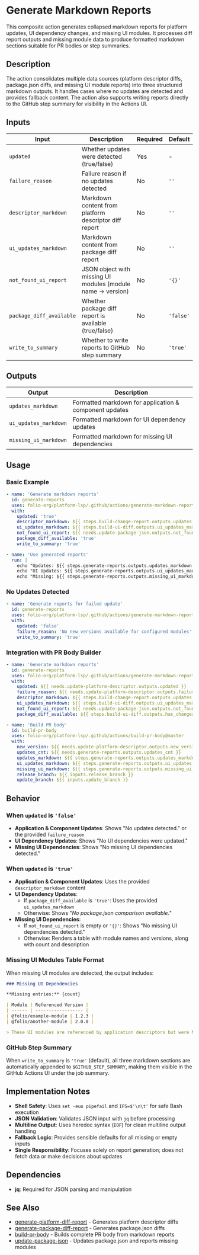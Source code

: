 # Generate Markdown Reports

This composite action generates collapsed markdown reports for platform updates, UI dependency changes, and missing UI modules. It processes diff report outputs and missing module data to produce formatted markdown sections suitable for PR bodies or step summaries.

## Description

The action consolidates multiple data sources (platform descriptor diffs, package.json diffs, and missing UI module reports) into three structured markdown outputs. It handles cases where no updates are detected and provides fallback content. The action also supports writing reports directly to the GitHub step summary for visibility in the Actions UI.

## Inputs

| Input | Description | Required | Default |
|-------|-------------|----------|---------|
| `updated` | Whether updates were detected (true/false) | Yes | - |
| `failure_reason` | Failure reason if no updates detected | No | `''` |
| `descriptor_markdown` | Markdown content from platform descriptor diff report | No | `''` |
| `ui_updates_markdown` | Markdown content from package diff report | No | `''` |
| `not_found_ui_report` | JSON object with missing UI modules (module name -> version) | No | `'{}'` |
| `package_diff_available` | Whether package diff report is available (true/false) | No | `'false'` |
| `write_to_summary` | Whether to write reports to GitHub step summary | No | `'true'` |

## Outputs

| Output | Description |
|--------|-------------|
| `updates_markdown` | Formatted markdown for application & component updates |
| `ui_updates_markdown` | Formatted markdown for UI dependency updates |
| `missing_ui_markdown` | Formatted markdown for missing UI dependencies |

## Usage

### Basic Example

```yaml
- name: 'Generate markdown reports'
  id: generate-reports
  uses: folio-org/platform-lsp/.github/actions/generate-markdown-reports@master
  with:
    updated: 'true'
    descriptor_markdown: ${{ steps.build-change-report.outputs.updates_markdown }}
    ui_updates_markdown: ${{ steps.build-ui-diff.outputs.ui_updates_markdown }}
    not_found_ui_report: ${{ needs.update-package-json.outputs.not_found_ui_report }}
    package_diff_available: 'true'
    write_to_summary: 'true'

- name: 'Use generated reports'
  run: |
    echo "Updates: ${{ steps.generate-reports.outputs.updates_markdown }}"
    echo "UI Updates: ${{ steps.generate-reports.outputs.ui_updates_markdown }}"
    echo "Missing: ${{ steps.generate-reports.outputs.missing_ui_markdown }}"
```

### No Updates Detected

```yaml
- name: 'Generate reports for failed update'
  id: generate-reports
  uses: folio-org/platform-lsp/.github/actions/generate-markdown-reports@master
  with:
    updated: 'false'
    failure_reason: 'No new versions available for configured modules'
    write_to_summary: 'true'
```

### Integration with PR Body Builder

```yaml
- name: 'Generate markdown reports'
  id: generate-reports
  uses: folio-org/platform-lsp/.github/actions/generate-markdown-reports@master
  with:
    updated: ${{ needs.update-platform-descriptor.outputs.updated }}
    failure_reason: ${{ needs.update-platform-descriptor.outputs.failure_reason }}
    descriptor_markdown: ${{ steps.build-change-report.outputs.updates_markdown }}
    ui_updates_markdown: ${{ steps.build-ui-diff.outputs.ui_updates_markdown }}
    not_found_ui_report: ${{ needs.update-package-json.outputs.not_found_ui_report }}
    package_diff_available: ${{ steps.build-ui-diff.outputs.has_changes != '' && 'true' || 'false' }}

- name: 'Build PR body'
  id: build-pr-body
  uses: folio-org/platform-lsp/.github/actions/build-pr-body@master
  with:
    new_version: ${{ needs.update-platform-descriptor.outputs.new_version }}
    updates_cnt: ${{ needs.generate-reports.outputs.updates_cnt }}
    updates_markdown: ${{ steps.generate-reports.outputs.updates_markdown }}
    ui_updates_markdown: ${{ steps.generate-reports.outputs.ui_updates_markdown }}
    missing_ui_markdown: ${{ steps.generate-reports.outputs.missing_ui_markdown }}
    release_branch: ${{ inputs.release_branch }}
    update_branch: ${{ inputs.update_branch }}
```

## Behavior

### When `updated` is `'false'`

- **Application & Component Updates**: Shows "No updates detected." or the provided `failure_reason`
- **UI Dependency Updates**: Shows "No UI dependencies were updated."
- **Missing UI Dependencies**: Shows "No missing UI dependencies detected."

### When `updated` is `'true'`

- **Application & Component Updates**: Uses the provided `descriptor_markdown` content
- **UI Dependency Updates**: 
  - If `package_diff_available` is `'true'`: Uses the provided `ui_updates_markdown`
  - Otherwise: Shows "_No package.json comparison available._"
- **Missing UI Dependencies**:
  - If `not_found_ui_report` is empty or `'{}'`: Shows "No missing UI dependencies detected."
  - Otherwise: Renders a table with module names and versions, along with count and description

### Missing UI Modules Table Format

When missing UI modules are detected, the output includes:

```markdown
### Missing UI Dependencies

**Missing entries:** {count}

| Module | Referenced Version |
| ------ | ------------------ |
| @folio/example-module | 1.2.3 |
| @folio/another-module | 2.0.0 |

> These UI modules are referenced by application descriptors but were NOT found in `package.json`.
```

### GitHub Step Summary

When `write_to_summary` is `'true'` (default), all three markdown sections are automatically appended to `$GITHUB_STEP_SUMMARY`, making them visible in the GitHub Actions UI under the job summary.

## Implementation Notes

- **Shell Safety**: Uses `set -euo pipefail` and `IFS=$'\n\t'` for safe Bash execution
- **JSON Validation**: Validates JSON input with `jq` before processing
- **Multiline Output**: Uses heredoc syntax (`EOF`) for clean multiline output handling
- **Fallback Logic**: Provides sensible defaults for all missing or empty inputs
- **Single Responsibility**: Focuses solely on report generation; does not fetch data or make decisions about updates

## Dependencies

- **jq**: Required for JSON parsing and manipulation

## See Also

- [generate-platform-diff-report](../generate-platform-diff-report/README.md) - Generates platform descriptor diffs
- [generate-package-diff-report](../generate-package-diff-report/README.md) - Generates package.json diffs
- [build-pr-body](../build-pr-body/README.md) - Builds complete PR body from markdown reports
- [update-package-json](../update-package-json/README.md) - Updates package.json and reports missing modules


